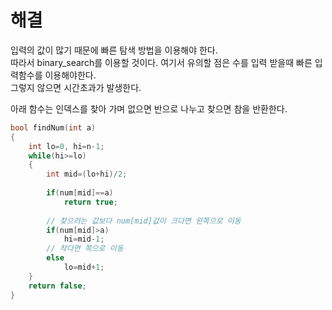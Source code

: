 # 해결 
입력의 값이 많기 때문에 빠른 탐색 방법을 이용해야 한다.  
따라서 binary_search를 이용할 것이다. 
여기서 유의할 점은 수를 입력 받을때 빠른 입력함수를 이용해야한다.  
그렇지 않으면 시간초과가 발생한다.  

아래 함수는 인덱스를 찾아 가며 없으면 반으로 나누고 찾으면 참을 반환한다.  
```c++
bool findNum(int a)
{
    int lo=0, hi=n-1;
    while(hi>=lo)
    {
        int mid=(lo+hi)/2;
        
        if(num[mid]==a)
            return true;
        
        // 찾으려는 값보다 num[mid]값이 크다면 왼쪽으로 이동
        if(num[mid]>a)
            hi=mid-1;
        // 작다면 쪽으로 이동
        else 
            lo=mid+1;
    }
    return false;
}
```
